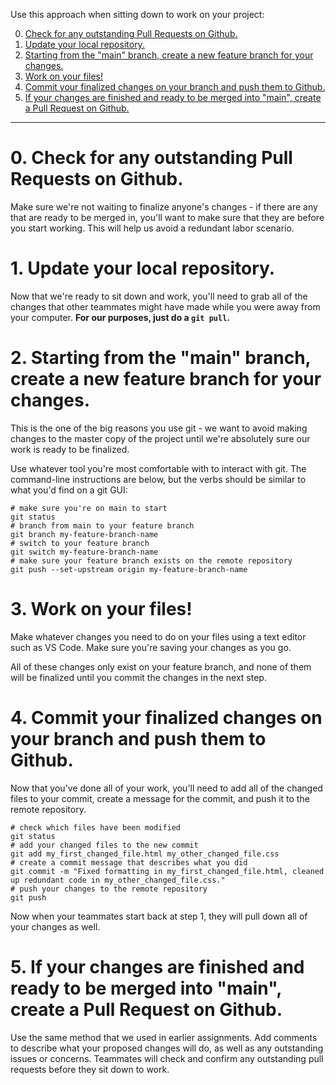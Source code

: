 Use this approach when sitting down to work on your project:

0. [Check for any outstanding Pull Requests on Github.](#0-check-for-any-outstanding-pull-requests-on-github)
1. [Update your local repository.](#1-update-your-local-repository)
2. [Starting from the "main" branch, create a new feature branch for your changes.](#2-starting-from-the-main-branch-create-a-new-feature-branch-for-your-changes)
3. [Work on your files!](#3-work-on-your-files)
4. [Commit your finalized changes on your branch and push them to Github.](#4-commit-your-finalized-changes-on-your-branch-and-push-them-to-github)
5. [If your changes are finished and ready to be merged into "main", create a Pull Request on Github.](#5-if-your-changes-are-finished-and-ready-to-be-merged-into-main-create-a-pull-request-on-github)

---

# 0. Check for any outstanding Pull Requests on Github.
Make sure we're not waiting to finalize anyone's changes - if there are any that are ready to be merged in, you'll want to make sure that they are before you start working. This will help us avoid a redundant labor scenario.

# 1. Update your local repository.
Now that we're ready to sit down and work, you'll need to grab all of the changes that other teammates might have made while you were away from your computer. **For our purposes, just do a `git pull`.**

# 2. Starting from the "main" branch, create a new feature branch for your changes.
This is the one of the big reasons you use git - we want to avoid making changes to the master copy of the project until we're absolutely sure our work is ready to be finalized.

Use whatever tool you're most comfortable with to interact with git. The command-line instructions are below, but the verbs should be similar to what you'd find on a git GUI:

```console
# make sure you're on main to start
git status 
# branch from main to your feature branch
git branch my-feature-branch-name
# switch to your feature branch
git switch my-feature-branch-name
# make sure your feature branch exists on the remote repository
git push --set-upstream origin my-feature-branch-name
```

# 3. Work on your files!
Make whatever changes you need to do on your files using a text editor such as VS Code. Make sure you're saving your changes as you go. 

All of these changes only exist on your feature branch, and none of them will be finalized until you commit the changes in the next step.

# 4. Commit your finalized changes on your branch and push them to Github.
Now that you've done all of your work, you'll need to add all of the changed files to your commit, create a message for the commit, and push it to the remote repository.

```console
# check which files have been modified
git status
# add your changed files to the new commit
git add my_first_changed_file.html my_other_changed_file.css
# create a commit message that describes what you did
git commit -m "Fixed formatting in my_first_changed_file.html, cleaned up redundant code in my_other_changed_file.css."
# push your changes to the remote repository
git push
```

Now when your teammates start back at step 1, they will pull down all of your changes as well.

# 5. If your changes are finished and ready to be merged into "main", create a Pull Request on Github.
Use the same method that we used in earlier assignments. Add comments to describe what your proposed changes will do, as well as any outstanding issues or concerns. Teammates will check and confirm any outstanding pull requests before they sit down to work.
